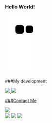 ### Hello World!

![Snake animation](https://github.com/Amandasfs/Amandasfs/blob/output/github-contribution-grid-snake.svg)

###My development 
<div>
<a href="https://github.com/Amandasfs">
<img height="180em" src="https://github-readme-stats.vercel.app/api/top-langs/?username=Amandasfs&layout=compact&langs_count=7&theme=dracula"/>
<img height="180em" src="https://github-readme-stats.vercel.app/api?username=Amandasfs&show_icons=true&theme=dracula&include_all_commits=true&count_private=true"/>
</div>

  ###Contact Me 
  
  <img src="https://tenor.com/view/spongebob-squarepants-nickelodeon-surprise-surprised-shocked-gif-5753570">

  <div>
<a href="https://instagram.com/amandsfs" target="_blank"><img src="https://img.shields.io/badge/-Instagram-%23E4405F?style=for-the-badge&logo=instagram&logoColor=white" target="_blank"></a>
<a href = "mailto:amandsfsantos@gmail.com"><img src="https://img.shields.io/badge/Gmail-D14836?style=for-the-badge&logo=gmail&logoColor=white" target="_blank"></a>
<a href="https://www.linkedin.com/in/amanda-freitas-santos/" target="_blank"><img src="https://img.shields.io/badge/-LinkedIn-%230077B5?style=for-the-badge&logo=linkedin&logoColor=white" target="_blank"></a>   
</div>
